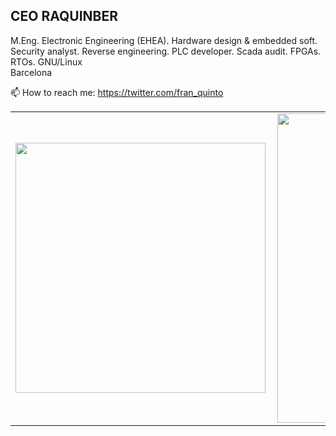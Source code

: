 <!--
### Hi there 👋
**fquinto/fquinto** is a ✨ _special_ ✨ repository because its `README.md` (this file) appears on your GitHub profile.

Here are some ideas to get you started:

- 🔭 I’m currently working on ...
- 🌱 I’m currently learning ...
- 👯 I’m looking to collaborate on ...
- 🤔 I’m looking for help with ...
- 💬 Ask me about ...
- 📫 How to reach me: ...
- 😄 Pronouns: ...
- ⚡ Fun fact: ...
-->

## CEO RAQUINBER

M.Eng. Electronic Engineering (EHEA). Hardware design & embedded soft. Security analyst. Reverse engineering. PLC developer. Scada audit. FPGAs. RTOs. GNU/Linux
<br>
Barcelona

📫 How to reach me: https://twitter.com/fran_quinto

<center>
<table>
    <tr>
        <td><img width="400px" align="left" src="https://github-readme-stats.vercel.app/api/top-langs/?username=fquinto&hide=html&layout=compact&theme=buefy" /></td>
        <td><img width="495px" align="left" src="https://github-readme-stats.vercel.app/api?username=fquinto&theme=buefy"/></td>
    </tr>   
</table>
</center> 
